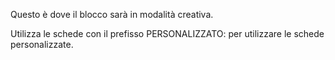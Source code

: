 Questo è dove il blocco sarà in modalità creativa.

Utilizza le schede con il prefisso PERSONALIZZATO: per utilizzare le schede personalizzate.